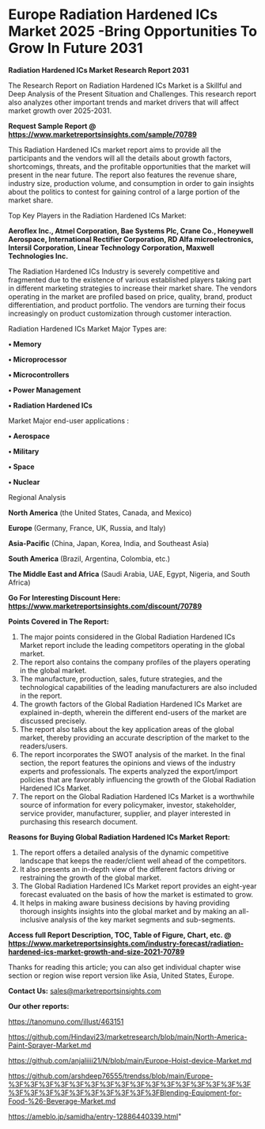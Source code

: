 # Europe Radiation Hardened ICs Market 2025 -Bring Opportunities To Grow In Future 2031

<strong>Radiation Hardened ICs Market Research Report 2031</strong>

The Research Report on Radiation Hardened ICs Market is a Skillful and Deep Analysis of the Present Situation and Challenges. This research report also analyzes other important trends and market drivers that will affect market growth over 2025-2031.

<strong>Request Sample Report @ <a href=https://www.marketreportsinsights.com/sample/70789>https://www.marketreportsinsights.com/sample/70789</a></strong>

This Radiation Hardened ICs market report aims to provide all the participants and the vendors will all the details about growth factors, shortcomings, threats, and the profitable opportunities that the market will present in the near future. The report also features the revenue share, industry size, production volume, and consumption in order to gain insights about the politics to contest for gaining control of a large portion of the market share.

Top Key Players in the Radiation Hardened ICs Market:

<strong>Aeroflex Inc., Atmel Corporation, Bae Systems Plc, Crane Co., Honeywell Aerospace, International Rectifier Corporation, RD Alfa microelectronics, Intersil Corporation, Linear Technology Corporation, Maxwell Technologies Inc.</strong>

The Radiation Hardened ICs Industry is severely competitive and fragmented due to the existence of various established players taking part in different marketing strategies to increase their market share. The vendors operating in the market are profiled based on price, quality, brand, product differentiation, and product portfolio. The vendors are turning their focus increasingly on product customization through customer interaction.

Radiation Hardened ICs Market Major Types are:

<strong>• Memory

• Microprocessor

• Microcontrollers

• Power Management

• Radiation Hardened ICs</strong>

Market Major end-user applications :

<strong>• Aerospace

• Military

• Space

• Nuclear</strong>

Regional Analysis

</u><strong><b>North America</b></strong> (the United States, Canada, and Mexico)

<strong><b>Europe </b></strong>(Germany, France, UK, Russia, and Italy)

<strong><b>Asia-Pacific</b></strong> (China, Japan, Korea, India, and Southeast Asia)

<strong><b>South America</b></strong> (Brazil, Argentina, Colombia, etc.)

<strong><b>The Middle East and Africa</b></strong> (Saudi Arabia, UAE, Egypt, Nigeria, and South Africa)

<strong>Go For Interesting Discount Here: <a href=https://www.marketreportsinsights.com/discount/70789>https://www.marketreportsinsights.com/discount/70789</a></strong>

<strong>Points Covered in The Report:</strong>
<ol>
  <li>The major points considered in the Global Radiation Hardened ICs Market report include the leading competitors operating in the global market.</li>
  <li>The report also contains the company profiles of the players operating in the global market.</li>
  <li>The manufacture, production, sales, future strategies, and the technological capabilities of the leading manufacturers are also included in the report.</li>
  <li>The growth factors of the Global Radiation Hardened ICs Market are explained in-depth, wherein the different end-users of the market are discussed precisely.</li>
  <li>The report also talks about the key application areas of the global market, thereby providing an accurate description of the market to the readers/users.</li>
  <li>The report incorporates the SWOT analysis of the market. In the final section, the report features the opinions and views of the industry experts and professionals. The experts analyzed the export/import policies that are favorably influencing the growth of the Global Radiation Hardened ICs Market.</li>
  <li>The report on the Global Radiation Hardened ICs Market is a worthwhile source of information for every policymaker, investor, stakeholder, service provider, manufacturer, supplier, and player interested in purchasing this research document.</li>
</ol>
<strong>Reasons for Buying Global Radiation Hardened ICs Market Report:</strong>

<ol>
  <li>The report offers a detailed analysis of the dynamic competitive landscape that keeps the reader/client well ahead of the competitors.</li>
  <li>It also presents an in-depth view of the different factors driving or restraining the growth of the global market.</li>
  <li>The Global Radiation Hardened ICs Market report provides an eight-year forecast evaluated on the basis of how the market is estimated to grow.</li>
  <li>It helps in making aware business decisions by having providing thorough insights insights into the global market and by making an all-inclusive analysis of the key market segments and sub-segments.</li>
</ol>
<strong>Access full Report Description, TOC, Table of Figure, Chart, etc. @ <a href=https://www.marketreportsinsights.com/industry-forecast/radiation-hardened-ics-market-growth-and-size-2021-70789>https://www.marketreportsinsights.com/industry-forecast/radiation-hardened-ics-market-growth-and-size-2021-70789</a></strong>


Thanks for reading this article; you can also get individual chapter wise section or region wise report version like Asia, United States, Europe.

<strong>Contact Us:</strong>
sales@marketreportsinsights.com

<strong>Our other reports:</strong>

<a href=https://tanomuno.com/illust/463151>https://tanomuno.com/illust/463151</a>

<a href=https://github.com/Hindavi23/marketresearch/blob/main/North-America-Paint-Sprayer-Market.md>https://github.com/Hindavi23/marketresearch/blob/main/North-America-Paint-Sprayer-Market.md</a>

<a href=https://github.com/anjaliiii21/N/blob/main/Europe-Hoist-device-Market.md>https://github.com/anjaliiii21/N/blob/main/Europe-Hoist-device-Market.md</a>

<a href=https://github.com/arshdeep76555/trendss/blob/main/Europe-%3F%3F%3F%3F%3F%3F%3F%3F%3F%3F%3F%3F%3F%3F%3F%3F%3F%3F%3F%3F%3F%3F%3F%3F%3F%3FBlending-Equipment-for-Food-%26-Beverage-Market.md>https://github.com/arshdeep76555/trendss/blob/main/Europe-%3F%3F%3F%3F%3F%3F%3F%3F%3F%3F%3F%3F%3F%3F%3F%3F%3F%3F%3F%3F%3F%3F%3F%3F%3F%3FBlending-Equipment-for-Food-%26-Beverage-Market.md</a>

<a href=https://ameblo.jp/samidha/entry-12886440339.html>https://ameblo.jp/samidha/entry-12886440339.html</a>"

